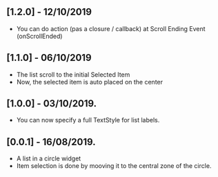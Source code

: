 ## [1.2.0] - 12/10/2019
* You can do action (pas a closure / callback) at Scroll Ending Event (onScrollEnded)

## [1.1.0] - 06/10/2019
* The list scroll to the initial Selected Item
* Now, the selected item is auto placed on the center

## [1.0.0] - 03/10/2019.

* You can now specify a full TextStyle for list labels.

## [0.0.1] - 16/08/2019.

* A list in a circle widget
* Item selection is done by mooving it to the central zone of the circle.
